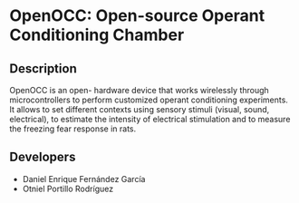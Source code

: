 # OpenOCC: Open-source Operant Conditioning Chamber
## Description
OpenOCC is an open- hardware device that works wirelessly through microcontrollers to perform customized operant conditioning experiments. It allows to set different contexts using sensory stimuli (visual, sound, electrical), to estimate the intensity of electrical stimulation and to measure the freezing fear response in rats.
## Developers
- Daniel Enrique Fernández García
- Otniel Portillo Rodríguez
